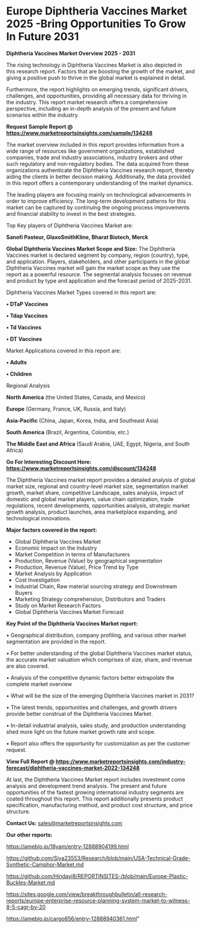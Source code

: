 # Europe Diphtheria Vaccines Market 2025 -Bring Opportunities To Grow In Future 2031

<Strong> Diphtheria Vaccines Market Overview 2025 - 2031</strong>

The rising technology in Diphtheria Vaccines Market is also depicted in this research report. Factors that are boosting the growth of the market, and giving a positive push to thrive in the global market is explained in detail.

Furthermore, the report highlights on emerging trends, significant drivers, challenges, and opportunities, providing all necessary data for thriving in the industry. This report market research offers a comprehensive perspective, including an in-depth analysis of the present and future scenarios within the industry.

<strong>Request Sample Report @ <a href=https://www.marketreportsinsights.com/sample/134248>https://www.marketreportsinsights.com/sample/134248</a></strong>

The market overview included in this report provides information from a wide range of resources like government organizations, established companies, trade and industry associations, industry brokers and other such regulatory and non-regulatory bodies. The data acquired from these organizations authenticate the Diphtheria Vaccines research report, thereby aiding the clients in better decision making. Additionally, the data provided in this report offers a contemporary understanding of the market dynamics.

The leading players are focusing mainly on technological advancements in order to improve efficiency. The long-term development patterns for this market can be captured by continuing the ongoing process improvements and financial stability to invest in the best strategies.

Top Key players of Diphtheria Vaccines Market are:

<strong>Sanofi Pasteur, GlaxoSmithKline, Bharat Biotech, Merck</strong>

<strong><b>Global Diphtheria Vaccines Market Scope and Size:</b></strong>
The Diphtheria Vaccines market is declared segment by company, region (country), type, and application. Players, stakeholders, and other participants in the global Diphtheria Vaccines market will gain the market scope as they use the report as a powerful resource. The segmental analysis focuses on revenue and product by type and application and the forecast period of 2025-2031.

Diphtheria Vaccines Market Types covered in this report are:

<strong>• DTaP Vaccines

• Tdap Vaccines

• Td Vaccines

• DT Vaccines</strong>

Market Applications covered in this report are:

<strong>• Adults

• Children</strong> 

Regional Analysis

<strong>North America</strong> (the United States, Canada, and Mexico)

<strong>Europe</strong> (Germany, France, UK, Russia, and Italy)

<strong>Asia-Pacific</strong> (China, Japan, Korea, India, and Southeast Asia)

<strong>South America</strong> (Brazil, Argentina, Colombia, etc.)

<strong>The Middle East and Africa</strong> (Saudi Arabia, UAE, Egypt, Nigeria, and South Africa)

<strong>Go For Interesting Discount Here: <a href=https://www.marketreportsinsights.com/discount/134248>https://www.marketreportsinsights.com/discount/134248</a></strong>

The Diphtheria Vaccines market report provides a detailed analysis of global market size, regional and country-level market size, segmentation market growth, market share, competitive Landscape, sales analysis, impact of domestic and global market players, value chain optimization, trade regulations, recent developments, opportunities analysis, strategic market growth analysis, product launches, area marketplace expanding, and technological innovations.

<strong><b>Major factors covered in the report:</b></strong>
<ul>
  <li>Global Diphtheria Vaccines Market </li>
  <li>Economic Impact on the Industry</li>
  <li>Market Competition in terms of Manufacturers</li>
  <li>Production, Revenue (Value) by geographical segmentation</li>
  <li>Production, Revenue (Value), Price Trend by Type</li>
  <li>Market Analysis by Application</li>
  <li>Cost Investigation</li>
  <li>Industrial Chain, Raw material sourcing strategy and Downstream Buyers</li>
  <li>Marketing Strategy comprehension, Distributors and Traders</li>
  <li>Study on Market Research Factors</li>
  <li>Global Diphtheria Vaccines Market Forecast</li>
</ul>

<strong><b>Key Point of the Diphtheria Vaccines Market report:</b></strong>

• Geographical distribution, company profiling, and various other market segmentation are provided in the report.

• For better understanding of the global Diphtheria Vaccines market status, the accurate market valuation which comprises of size, share, and revenue are also covered.

• Analysis of the competitive dynamic factors better extrapolate the complete market overview

• What will be the size of the emerging Diphtheria Vaccines market in 2031?

• The latest trends, opportunities and challenges, and growth drivers provide better construal of the Diphtheria Vaccines Market.

• In-detail industrial analysis, sales study, and production understanding shed more light on the future market growth rate and scope.

• Report also offers the opportunity for customization as per the customer request.

<strong><b>View Full Report @ <a href=https://www.marketreportsinsights.com/industry-forecast/diphtheria-vaccines-market-2022-134248>https://www.marketreportsinsights.com/industry-forecast/diphtheria-vaccines-market-2022-134248</a></b></strong>


At last, the Diphtheria Vaccines Market report includes investment come analysis and development trend analysis. The present and future opportunities of the fastest growing international industry segments are coated throughout this report. This report additionally presents product specification, manufacturing method, and product cost structure, and price structure.

<strong>Contact Us:</strong>
sales@marketreportsinsights.com

<strong>Our other reports:</strong>

<a href=https://ameblo.jp/18yam/entry-12888904199.html>https://ameblo.jp/18yam/entry-12888904199.html</a>

<a href=https://github.com/Siya23553/Research/blob/main/USA-Technical-Grade-Synthetic-Camphor-Market.md>https://github.com/Siya23553/Research/blob/main/USA-Technical-Grade-Synthetic-Camphor-Market.md</a>

<a href=https://github.com/Hindavi8/REPORTINSITES-/blob/main/Europe-Plastic-Buckles-Market.md>https://github.com/Hindavi8/REPORTINSITES-/blob/main/Europe-Plastic-Buckles-Market.md</a>

<a href=https://sites.google.com/view/breakthroughbulletin/all-research-reports/europe-enterprise-resource-planning-system-market-to-witness-8-5-cagr-by-20>https://sites.google.com/view/breakthroughbulletin/all-research-reports/europe-enterprise-resource-planning-system-market-to-witness-8-5-cagr-by-20</a>

<a href=https://ameblo.jp/cargo656/entry-12888940361.html>https://ameblo.jp/cargo656/entry-12888940361.html</a>"
